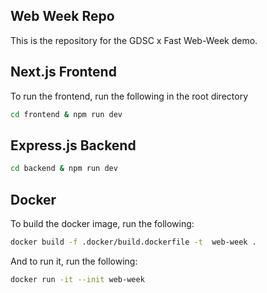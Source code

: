 ## Web Week Repo

This is the repository for the GDSC x Fast Web-Week demo.

## Next.js Frontend

To run the frontend, run the following in the root directory

```bash
cd frontend & npm run dev
```

## Express.js Backend

```bash
cd backend & npm run dev
```

## Docker

To build the docker image, run the following:

```bash
docker build -f .docker/build.dockerfile -t  web-week .
```

And to run it, run the following:

```bash
docker run -it --init web-week
```
